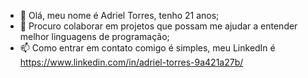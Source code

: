 - 👋 Olá, meu nome é Adriel Torres, tenho 21 anos;
- 💞️ Procuro colaborar em projetos que possam me ajudar a entender melhor linguagens de programação;
- 📫 Como entrar em contato comigo é simples, meu LinkedIn é https://www.linkedin.com/in/adriel-torres-9a421a27b/

